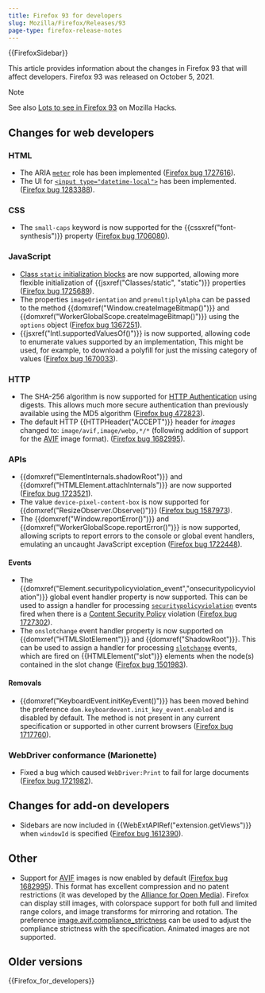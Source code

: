 ```yaml
---
title: Firefox 93 for developers
slug: Mozilla/Firefox/Releases/93
page-type: firefox-release-notes
---
```


{{FirefoxSidebar}}

This article provides information about the changes in Firefox 93 that will affect developers. Firefox 93 was released on October 5, 2021.

> [!NOTE]
> See also [Lots to see in Firefox 93](https://hacks.mozilla.org/2021/10/lots-to-see-in-firefox-93/) on Mozilla Hacks.

## Changes for web developers

### HTML

- The ARIA [`meter`](/en-US/docs/Web/Accessibility/ARIA/Reference/Roles/meter_role) role has been implemented ([Firefox bug 1727616](https://bugzil.la/1727616)).
- The UI for [`<input type="datetime-local">`](/en-US/docs/Web/HTML/Element/input/datetime-local) has been implemented. ([Firefox bug 1283388](https://bugzil.la/1283388)).

### CSS

- The `small-caps` keyword is now supported for the {{cssxref("font-synthesis")}} property ([Firefox bug 1706080](https://bugzil.la/1706080)).

### JavaScript

- [Class `static` initialization blocks](/en-US/docs/Web/JavaScript/Reference/Classes/Static_initialization_blocks) are now supported, allowing more flexible initialization of {{jsxref("Classes/static", "static")}} properties ([Firefox bug 1725689](https://bugzil.la/1725689)).
- The properties `imageOrientation` and `premultiplyAlpha` can be passed to the method {{domxref("Window.createImageBitmap()")}} and {{domxref("WorkerGlobalScope.createImageBitmap()")}} using the `options` object ([Firefox bug 1367251](https://bugzil.la/1367251)).
- {{jsxref("Intl.supportedValuesOf()")}} is now supported, allowing code to enumerate values supported by an implementation, This might be used, for example, to download a polyfill for just the missing category of values ([Firefox bug 1670033](https://bugzil.la/1670033)).

### HTTP

- The SHA-256 algorithm is now supported for [HTTP Authentication](/en-US/docs/Web/HTTP/Authentication) using digests. This allows much more secure authentication than previously available using the MD5 algorithm ([Firefox bug 472823](https://bugzil.la/472823)).
- The default HTTP {{HTTPHeader("ACCEPT")}} header for _images_ changed to: `image/avif,image/webp,*/*` (following addition of support for the [AVIF](/en-US/docs/Web/Media/Guides/Formats/Image_types#avif_image) image format). ([Firefox bug 1682995](https://bugzil.la/1682995)).

### APIs

- {{domxref("ElementInternals.shadowRoot")}} and {{domxref("HTMLElement.attachInternals")}} are now supported ([Firefox bug 1723521](https://bugzil.la/1723521)).
- The value `device-pixel-content-box` is now supported for {{domxref("ResizeObserver.Observe()")}} ([Firefox bug 1587973](https://bugzil.la/1587973)).
- The {{domxref("Window.reportError()")}} and {{domxref("WorkerGlobalScope.reportError()")}} is now supported, allowing scripts to report errors to the console or global event handlers, emulating an uncaught JavaScript exception ([Firefox bug 1722448](https://bugzil.la/1722448)).

#### Events

- The {{domxref("Element.securitypolicyviolation_event","onsecuritypolicyviolation")}} global event handler property is now supported.
  This can be used to assign a handler for processing [`securitypolicyviolation`](/en-US/docs/Web/API/Element/securitypolicyviolation_event) events fired when there is a [Content Security Policy](/en-US/docs/Web/HTTP/CSP) violation ([Firefox bug 1727302](https://bugzil.la/1727302)).
- The `onslotchange` event handler property is now supported on {{domxref("HTMLSlotElement")}} and {{domxref("ShadowRoot")}}.
  This can be used to assign a handler for processing [`slotchange`](/en-US/docs/Web/API/HTMLSlotElement/slotchange_event) events, which are fired on {{HTMLElement("slot")}} elements when the node(s) contained in the slot change ([Firefox bug 1501983](https://bugzil.la/1501983)).

#### Removals

- {{domxref("KeyboardEvent.initKeyEvent()")}} has been moved behind the preference `dom.keyboardevent.init_key_event.enabled` and is disabled by default.
  The method is not present in any current specification or supported in other current browsers ([Firefox bug 1717760](https://bugzil.la/1717760)).

### WebDriver conformance (Marionette)

- Fixed a bug which caused `WebDriver:Print` to fail for large documents ([Firefox bug 1721982](https://bugzil.la/1721982)).

## Changes for add-on developers

- Sidebars are now included in {{WebExtAPIRef("extension.getViews")}} when `windowId` is specified ([Firefox bug 1612390](https://bugzil.la/1612390)).

## Other

- Support for [AVIF](/en-US/docs/Web/Media/Guides/Formats/Image_types#avif_image) images is now enabled by default ([Firefox bug 1682995](https://bugzil.la/1682995)).
  This format has excellent compression and no patent restrictions (it was developed by the [Alliance for Open Media](https://aomedia.org/)).
  Firefox can display still images, with colorspace support for both full and limited range colors, and image transforms for mirroring and rotation.
  The preference [image.avif.compliance_strictness](/en-US/docs/Mozilla/Firefox/Experimental_features#avif_compliance_strictness) can be used to adjust the compliance strictness with the specification. Animated images are not supported.

## Older versions

{{Firefox_for_developers}}
